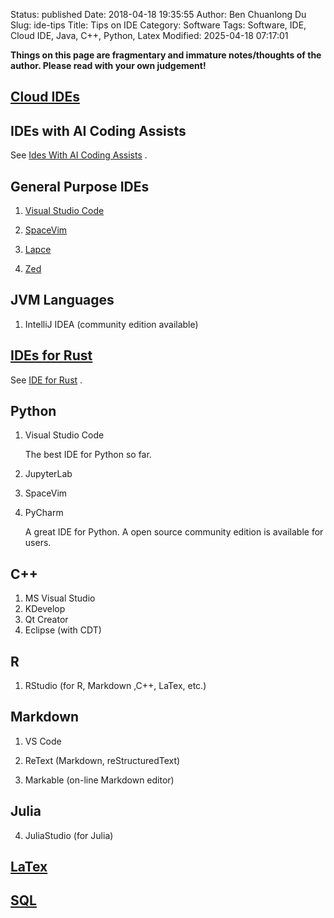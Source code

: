 Status: published
Date: 2018-04-18 19:35:55
Author: Ben Chuanlong Du
Slug: ide-tips
Title: Tips on IDE
Category: Software
Tags: Software, IDE, Cloud IDE, Java, C++, Python, Latex
Modified: 2025-04-18 07:17:01

**Things on this page are fragmentary and immature notes/thoughts of the author. Please read with your own judgement!**

## [Cloud IDEs](http://www.legendu.net/misc/blog/cloud-ide/)

## IDEs with AI Coding Assists

See
[Ides With AI Coding Assists]( https://www.legendu.net/misc/blog/IDEs-with-AI-coding-Assists ) 
.

## General Purpose IDEs

1. [Visual Studio Code]( https://www.legendu.net/misc/blog/vscode-tips ) 

2. [SpaceVim]( https://www.legendu.net/misc/blog/spacevim-tips ) 

3. [Lapce](https://github.com/lapce/lapce)

4. [Zed]( https://www.legendu.net/misc/blog/tips-on-the-zed-ide ) 

## JVM Languages

1. IntelliJ IDEA (community edition available)

## [IDEs for Rust]( https://www.legendu.net/misc/blog/IDE-for-Rust ) 

See [IDE for Rust]( https://www.legendu.net/misc/blog/IDE-for-Rust ) 
.

## Python

1. Visual Studio Code

    The best IDE for Python so far.

2. JupyterLab

3. SpaceVim

2. PyCharm

    A great IDE for Python.
    A open source community edition is available for users.


## C++

1. MS Visual Studio
2. KDevelop
3. Qt Creator
4. Eclipse (with CDT)

## R

1. RStudio (for R, Markdown ,C++, LaTex, etc.)

## Markdown

1. VS Code

4. ReText (Markdown, reStructuredText)

5. Markable (on-line Markdown editor)

## Julia

4. JuliaStudio (for Julia)

## [LaTex](http://www.legendu.net/misc/blog/latex-ide)

## [SQL](http://www.legendu.net/misc/blog/ide-for-sql/)
